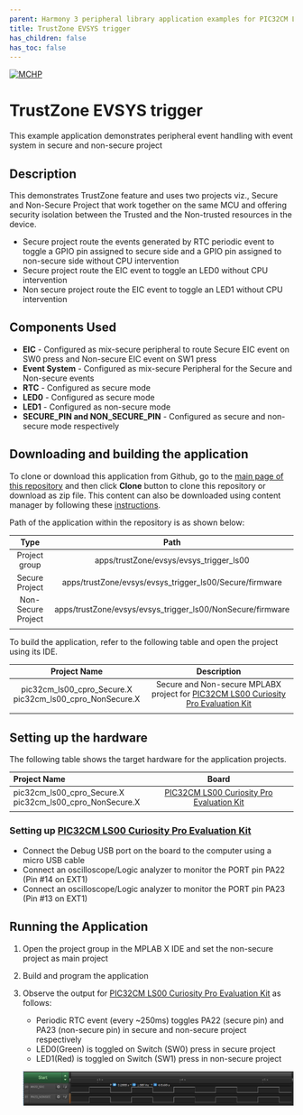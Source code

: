 ```yaml
---
parent: Harmony 3 peripheral library application examples for PIC32CM LE/LS family
title: TrustZone EVSYS trigger 
has_children: false
has_toc: false
---
```


[![MCHP](https://www.microchip.com/ResourcePackages/Microchip/assets/dist/images/logo.png)](https://www.microchip.com)

# TrustZone EVSYS trigger

This example application demonstrates peripheral event handling with event system in secure and non-secure project

## Description

This demonstrates TrustZone feature and uses two projects viz., Secure and Non-Secure Project that work together on the same MCU and offering security isolation between the Trusted and the Non-trusted resources in the device.

- Secure project route the events generated by RTC periodic event to toggle a GPIO pin assigned to secure side and a GPIO pin assigned to non-secure side without CPU intervention
- Secure project route the EIC event to toggle an LED0 without CPU intervention
- Non secure project route the EIC event to toggle an LED1 without CPU intervention

## Components Used

- **EIC** - Configured as mix-secure peripheral to route Secure EIC event on SW0 press and Non-secure EIC event on SW1 press
- **Event System** - Configured as mix-secure Peripheral for the Secure and Non-secure events
- **RTC** - Configured as secure mode
- **LED0** - Configured as secure mode
- **LED1** - Configured as non-secure mode
- **SECURE_PIN and NON_SECURE_PIN** - Configured as secure and non-secure mode respectively

## Downloading and building the application

To clone or download this application from Github, go to the [main page of this repository](https://github.com/Microchip-MPLAB-Harmony/csp_apps_pic32cm_le_ls) and then click **Clone** button to clone this repository or download as zip file.
This content can also be downloaded using content manager by following these [instructions](https://github.com/Microchip-MPLAB-Harmony/contentmanager/wiki).

Path of the application within the repository is as shown below:

| Type        | Path                         |
|:-----------:|:----------------------------:|
| Project group | apps/trustZone/evsys/evsys_trigger_ls00 |
|Secure Project|  apps/trustZone/evsys/evsys_trigger_ls00/Secure/firmware |
|Non-Secure Project|  apps/trustZone/evsys/evsys_trigger_ls00/NonSecure/firmware |
||||

To build the application, refer to the following table and open the project using its IDE.

| Project Name      | Description                                    |
| :-----------------: | :----------------------------------------------: |
| pic32cm_ls00_cpro_Secure.X <br> pic32cm_ls00_cpro_NonSecure.X | Secure and Non-secure MPLABX project for [PIC32CM LS00 Curiosity Pro Evaluation Kit](https://www.microchip.com/en-us/development-tool/EV12U44A) |
|||

## Setting up the hardware

The following table shows the target hardware for the application projects.

| Project Name| Board|
|:---------|:---------:|
| pic32cm_ls00_cpro_Secure.X <br> pic32cm_ls00_cpro_NonSecure.X | [PIC32CM LS00 Curiosity Pro Evaluation Kit](https://www.microchip.com/en-us/development-tool/EV12U44A) |
|||

### Setting up [PIC32CM LS00 Curiosity Pro Evaluation Kit](https://www.microchip.com/en-us/development-tool/EV12U44A)

- Connect the Debug USB port on the board to the computer using a micro USB cable
- Connect an oscilloscope/Logic analyzer to monitor the PORT pin PA22 (Pin #14 on EXT1)
- Connect an oscilloscope/Logic analyzer to monitor the PORT pin PA23 (Pin #13 on EXT1)

## Running the Application

1. Open the project group in the MPLAB X IDE and set the non-secure project as main project
2. Build and program the application
3. Observe the output for [PIC32CM LS00 Curiosity Pro Evaluation Kit](https://www.microchip.com/en-us/development-tool/EV12U44A) as follows:
    - Periodic RTC event (every ~250ms) toggles PA22 (secure pin) and PA23 (non-secure pin) in secure and non-secure project respectively
    - LED0(Green) is toggled on Switch (SW0) press in secure project
    - LED1(Red) is toggled on Switch (SW1) press in non-secure project

    ![output](images/output_evsys_trigger.png)
